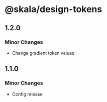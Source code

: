 # @skala/design-tokens

## 1.2.0

### Minor Changes

- Change gradient token values

## 1.1.0

### Minor Changes

- Config release

